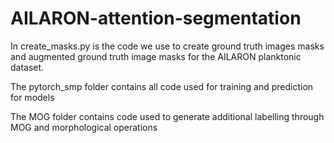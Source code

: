 # AILARON-attention-segmentation

In create_masks.py  is the code we use to create ground truth images masks and augmented ground truth image masks for the AILARON planktonic dataset. 


The pytorch_smp folder contains all code used for training and prediction for models

The MOG folder contains code used to generate additional labelling through MOG and morphological operations
